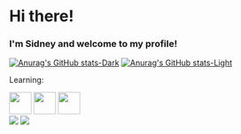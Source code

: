 <body >
            
<h1>Hi there!</h1>
<h3>I'm Sidney and welcome to my profile!</h3>

[![Anurag's GitHub stats-Dark](https://github-readme-stats.vercel.app/api?username=euSidneyy&show_icons=true&theme=dark#gh-dark-mode-only)](https://github.com/anuraghazra/github-readme-stats#gh-dark-mode-only)
[![Anurag's GitHub stats-Light](https://github-readme-stats.vercel.app/api?username=euSidneyya&show_icons=true&theme=default#gh-light-mode-only)](https://github.com/anuraghazra/github-readme-stats#gh-light-mode-only)

Learning:
          
<div>
            <img height="40px" src="https://cdn.jsdelivr.net/gh/devicons/devicon@latest/icons/html5/html5-original.svg" />
            <img height="40px" src="https://cdn.jsdelivr.net/gh/devicons/devicon@latest/icons/css3/css3-original.svg" />
            <img height="40px" src="https://cdn.jsdelivr.net/gh/devicons/devicon@latest/icons/javascript/javascript-plain.svg" />
</div>

<div> 
            <a href="https://www.youtube.com/channel/UCR5wOzXmeGlDc-biXNFNBrg" target="_blank"><img src="https://img.shields.io/badge/YouTube-FF0000?style=for-the-badge&logo=youtube&logoColor=white" target="_blank"></a>
            <a href="https://www.twitch.tv/sousowe" target="_blank"><img src="https://img.shields.io/badge/Twitch-9146FF?style=for-the-badge&logo=twitch&logoColor=white" target="_blank"></a>
</div>
          
</body>
